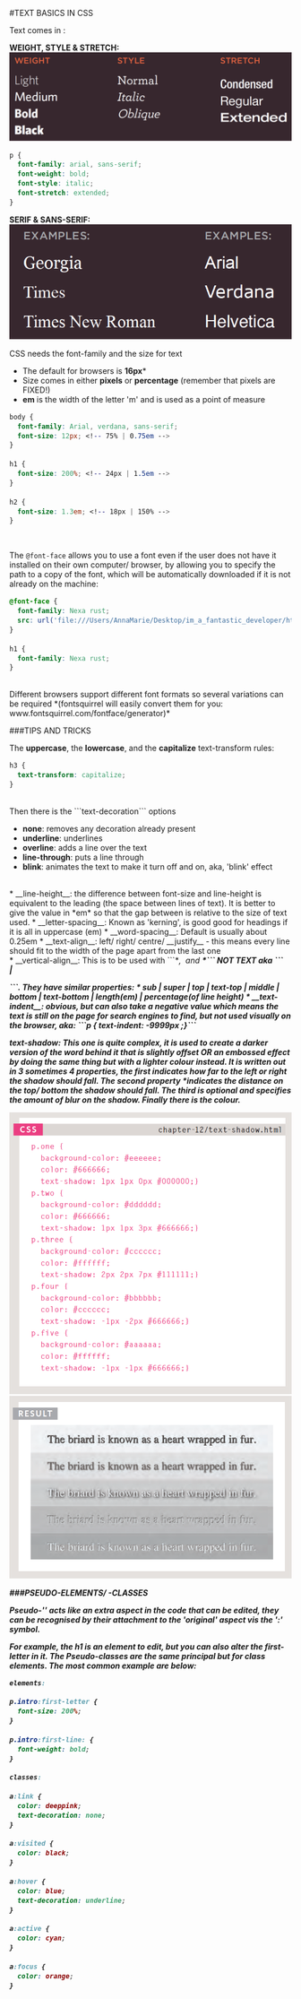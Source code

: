 #TEXT BASICS IN CSS

Text comes in :

__WEIGHT, STYLE & STRETCH:__ ![](./images_3/weight_style_stretch.png)
```css
p {
  font-family: arial, sans-serif;
  font-weight: bold;
  font-style: italic;
  font-stretch: extended;
}
```
__SERIF & SANS-SERIF:__ ![](./images_3/serif_sans_serif.png )

CSS needs the font-family and the size for text

  * The default for browsers is __16px__*
  * Size comes in either __pixels__ or __percentage__ (remember that pixels are FIXED!)
  * __em__ is the width of the letter 'm' and is used as a point of measure

```css
body {
  font-family: Arial, verdana, sans-serif;
  font-size: 12px; <!-- 75% | 0.75em -->
}

h1 {
  font-size: 200%; <!-- 24px | 1.5em -->
}

h2 {
  font-size: 1.3em; <!-- 18px | 150% -->
}
```
<br>

The ```@font-face``` allows you to use a font even if the user does not have it installed on their own computer/ browser, by allowing you to specify the path to a copy of the font, which will be automatically downloaded if it is not already on the machine:

```css
@font-face {
  font-family: Nexa rust;
  src: url('file:///Users/AnnaMarie/Desktop/im_a_fantastic_developer/html_css_ducket/css/chapter_2_colour/css_test_3.html');
}

h1 {
  font-family: Nexa rust;
}
```
<br>
Different browsers support different font formats so several variations can be required *(fontsquirrel will easily convert them for you: www.fontsquirrel.com/fontface/generator)*

###TIPS AND TRICKS

The __uppercase__, the __lowercase__, and the __capitalize__ text-transform rules:

```css
h3 {
  text-transform: capitalize;
}
```
<br>
Then there is the ```text-decoration``` options

  * __none__: removes any decoration already present
  * __underline__: underlines
  * __overline__: adds a line over the text
  * __line-through__: puts a line through
  * __blink__: animates the text to make it turn off and on, aka, 'blink' effect
<br>
    * __line-height__: the difference between font-size and line-height is equivalent to the leading (the space between lines of text). It is better to give the value in *em* so that the gap between is relative to the size of text used.
    * __letter-spacing__: Known as 'kerning', is good good for headings if it is all in uppercase (em)
    * __word-spacing__: Default is usually about 0.25em
    * __text-align__: left/ right/ centre/ __justify__ - this means every line should fit to the width of the page apart from the last one
<br>
  * __vertical-align__: This is to be used with ```*<em>, <img> and <strong>*``` NOT TEXT aka ```<div> | <p>```. They have similar properties:
    * sub | super | top | text-top | middle | bottom | text-bottom | length(em) | percentage(of line height)
  * __text-indent__: obvious, but can also take a negative value which means the text is still on the page for search engines to find, but not used visually on the browser, aka: ```p { text-indent: -9999px ;}```

__text-shadow__: This one is quite complex, it is used to create a darker version of the word behind it that is slightly offset OR an embossed effect by doing the same thing but with a lighter colour instead. It is written out in 3 sometimes 4 properties, the first indicates *how far to the left or right the shadow should fall*. The second property *indicates the distance on the top/ bottom the shadow should fall. The third is optional and specifies *the amount of blur on the shadow*. Finally there is the *colour*.

![](./images_3/text-shadow.png)![](./images_3/text-shadow_results.png)

###PSEUDO-ELEMENTS/ -CLASSES

Pseudo-'' acts like an extra aspect in the code that can be edited, they can be recognised by their attachment to the 'original' aspect vis the ':' symbol.

For example, the h1 is an element to edit, but you can also alter the first-letter in it. The Pseudo-classes are the same principal but for class elements. The most common example are below:

```css
elements:

p.intro:first-letter {
  font-size: 200%;
}

p.intro:first-line: {
  font-weight: bold;
}

classes:

a:link {
  color: deeppink;
  text-decoration: none;
}

a:visited {
  color: black;
}

a:hover {
  color: blue;
  text-decoration: underline;
}

a:active {
  color: cyan;
}

a:focus {
  color: orange;
}
```
<br>














